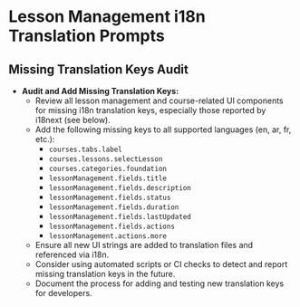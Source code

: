 # Lesson Management i18n Translation Prompts

## Missing Translation Keys Audit

- **Audit and Add Missing Translation Keys:**
  - Review all lesson management and course-related UI components for missing i18n translation keys, especially those reported by i18next (see below).
  - Add the following missing keys to all supported languages (en, ar, fr, etc.):
    - `courses.tabs.label`
    - `courses.lessons.selectLesson`
    - `courses.categories.foundation`
    - `lessonManagement.fields.title`
    - `lessonManagement.fields.description`
    - `lessonManagement.fields.status`
    - `lessonManagement.fields.duration`
    - `lessonManagement.fields.lastUpdated`
    - `lessonManagement.fields.actions`
    - `lessonManagement.actions.more`
  - Ensure all new UI strings are added to translation files and referenced via i18n.
  - Consider using automated scripts or CI checks to detect and report missing translation keys in the future.
  - Document the process for adding and testing new translation keys for developers.
